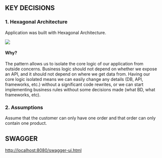 ## KEY DECISIONS

### 1. Hexagonal Architecture

Application was built with Hexagonal Architecture.

![](https://miro.medium.com/max/700/1*LF3qzk0dgk9kfnplYYKv4Q.png)

#### Why?

The pattern allows us to isolate the core logic of our application from outside concerns. Business logic should not
depend on whether we expose an API, and it should not depend on where we get data from. Having our core logic isolated
means we can easily change any details (DB, API, frameworks, etc.) without a significant code rewrites, or we can start
implementing business rules without some decisions made (what BD, what frameworks, etc).

### 2. Assumptions

Assume that the customer can only have one order and that order can only contain one product.

## SWAGGER

<http://localhost:8080/swagger-ui.html>